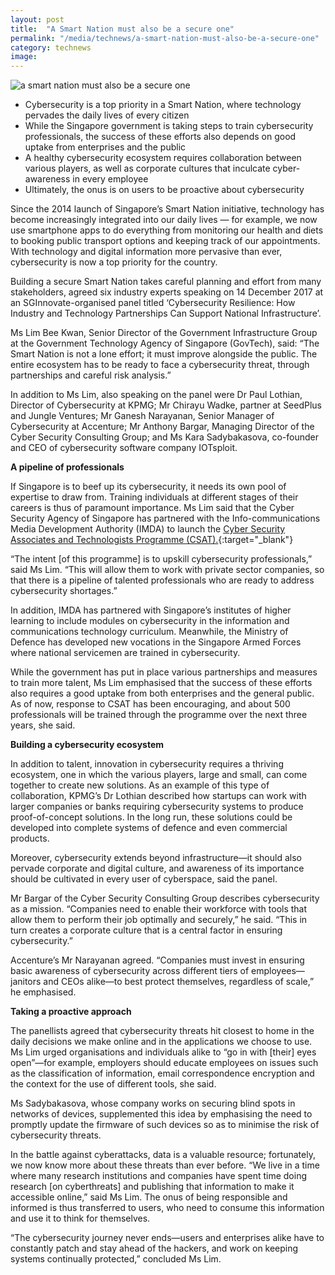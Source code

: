 ```yaml
---
layout: post
title:  "A Smart Nation must also be a secure one"
permalink: "/media/technews/a-smart-nation-must-also-be-a-secure-one"
category: technews
image: 
---
```


![a smart nation must also be a secure one]({{site.baseurl}}/images/technews/a-smart-nation-must-also-be-a-secure-on-part-1.jpg)

- Cybersecurity is a top priority in a Smart Nation, where technology pervades the daily lives of every citizen
- While the Singapore government is taking steps to train cybersecurity professionals, the success of these efforts also depends on good uptake from enterprises and the public 
- A healthy cybersecurity ecosystem requires collaboration between various players, as well as corporate cultures that inculcate cyber-awareness in every employee
- Ultimately, the onus is on users to be proactive about cybersecurity

Since the 2014 launch of Singapore’s Smart Nation initiative, technology has become increasingly integrated into our daily lives — for example, we now use smartphone apps to do everything from monitoring our health and diets to booking public transport options and keeping track of our appointments. With technology and digital information more pervasive than ever, cybersecurity is now a top priority for the country.

Building a secure Smart Nation takes careful planning and effort from many stakeholders, agreed six industry experts speaking on 14 December 2017 at an SGInnovate-organised panel titled ‘Cybersecurity Resilience: How Industry and Technology Partnerships Can Support National Infrastructure’.

Ms Lim Bee Kwan, Senior Director of the Government Infrastructure Group at the Government Technology Agency of Singapore (GovTech), said: “The Smart Nation is not a lone effort; it must improve alongside the public. The entire ecosystem has to be ready to face a cybersecurity threat, through partnerships and careful risk analysis.” 

In addition to Ms Lim, also speaking on the panel were Dr Paul Lothian, Director of Cybersecurity at KPMG; Mr Chirayu Wadke, partner at SeedPlus and Jungle Ventures; Mr Ganesh Narayanan, Senior Manager of Cybersecurity at Accenture; Mr Anthony Bargar, Managing Director of the Cyber Security Consulting Group; and Ms Kara Sadybakasova, co-founder and CEO of cybersecurity software company IOTsploit. 


**A pipeline of professionals**

If Singapore is to beef up its cybersecurity, it needs its own pool of expertise to draw from. Training individuals at different stages of their careers is thus of paramount importance. Ms Lim said that the Cyber Security Agency of Singapore has partnered with the Info-communications Media Development Authority (IMDA) to launch the [Cyber Security Associates and Technologists Programme (CSAT).](https://www.csa.gov.sg/programmes/csat){:target="_blank"} 

“The intent [of this programme] is to upskill cybersecurity professionals,” said Ms Lim. “This will allow them to work with private sector companies, so that there is a pipeline of talented professionals who are ready to address cybersecurity shortages.”

In addition, IMDA has partnered with Singapore’s institutes of higher learning to include modules on cybersecurity in the information and communications technology curriculum. Meanwhile, the Ministry of Defence has developed new vocations in the Singapore Armed Forces where national servicemen are trained in cybersecurity. 

While the government has put in place various partnerships and measures to train more talent, Ms Lim emphasised that the success of these efforts also requires a good uptake from both enterprises and the general public. As of now, response to CSAT has been encouraging, and about 500 professionals will be trained through the programme over the next three years, she said.  


**Building a cybersecurity ecosystem**

In addition to talent, innovation in cybersecurity requires a thriving ecosystem, one in which the various players, large and small, can come together to create new solutions. As an example of this type of collaboration, KPMG’s Dr Lothian described how startups can work with larger companies or banks requiring cybersecurity systems to produce proof-of-concept solutions. In the long run, these solutions could be developed into complete systems of defence and even commercial products. 

Moreover, cybersecurity extends beyond infrastructure—it should also pervade corporate and digital culture, and awareness of its importance should be cultivated in every user of cyberspace, said the panel. 

Mr Bargar of the Cyber Security Consulting Group describes cybersecurity as a mission. “Companies need to enable their workforce with tools that allow them to perform their job optimally and securely,” he said. “This in turn creates a corporate culture that is a central factor in ensuring cybersecurity.” 

Accenture’s Mr Narayanan agreed. “Companies must invest in ensuring basic awareness of cybersecurity across different tiers of employees—janitors and CEOs alike—to best protect themselves, regardless of scale,” he emphasised. 


**Taking a proactive approach**

The panellists agreed that cybersecurity threats hit closest to home in the daily decisions we make online and in the applications we choose to use. Ms Lim urged organisations and individuals alike to “go in with [their] eyes open”—for example, employers should educate employees on issues such as the classification of information, email correspondence encryption and the context for the use of different tools, she said.

Ms Sadybakasova, whose company works on securing blind spots in networks of devices, supplemented this idea by emphasising the need to promptly update the firmware of such devices so as to minimise the risk of cybersecurity threats. 

In the battle against cyberattacks, data is a valuable resource; fortunately, we now know more about these threats than ever before. “We live in a time where many research institutions and companies have spent time doing research [on cyberthreats] and publishing that information to make it accessible online,” said Ms Lim. The onus of being responsible and informed is thus transferred to users, who need to consume this information and use it to think for themselves.

“The cybersecurity journey never ends—users and enterprises alike have to constantly patch and stay ahead of the hackers, and work on keeping systems continually protected,” concluded Ms Lim.
